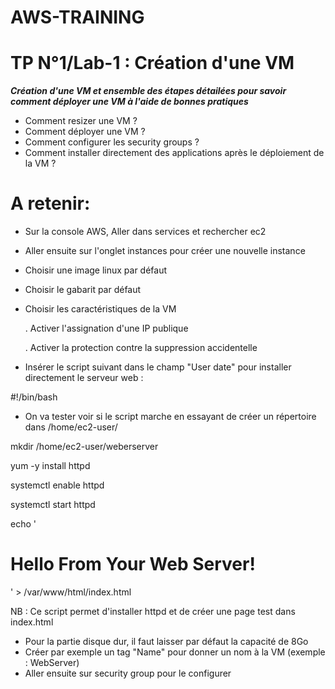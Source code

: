 # AWS-TRAINING

# TP N°1/Lab-1 : Création d'une VM

***Création d'une VM et ensemble des étapes détailées pour savoir comment déployer une VM à l'aide de bonnes pratiques***

- Comment resizer une VM ?
- Comment déployer une VM ?
- Comment configurer les security groups ?
- Comment installer directement des applications après le déploiement de la VM ?

# A retenir:
- Sur la console AWS, Aller dans services et rechercher ec2
- Aller ensuite sur l'onglet instances pour créer une nouvelle instance
- Choisir une image linux par défaut
- Choisir le gabarit par défaut

- Choisir les caractéristiques de la VM

  . Activer l'assignation d'une IP publique

  . Activer la protection contre la suppression accidentelle

- Insérer le script suivant dans le champ "User date" pour installer directement le serveur web :

#!/bin/bash

- On va tester voir si le script marche en essayant de créer un répertoire dans /home/ec2-user/

mkdir /home/ec2-user/weberserver

yum -y install httpd

systemctl enable httpd

systemctl start httpd

echo '<html><h1>Hello From Your Web Server!</h1></html>' > /var/www/html/index.html


NB : Ce script permet d'installer httpd et de créer une page test dans index.html

- Pour la partie disque dur, il faut laisser par défaut la capacité de 8Go
- Créer par exemple un tag "Name" pour donner un nom à la VM (exemple : WebServer)
- Aller ensuite sur security group  pour le configurer





